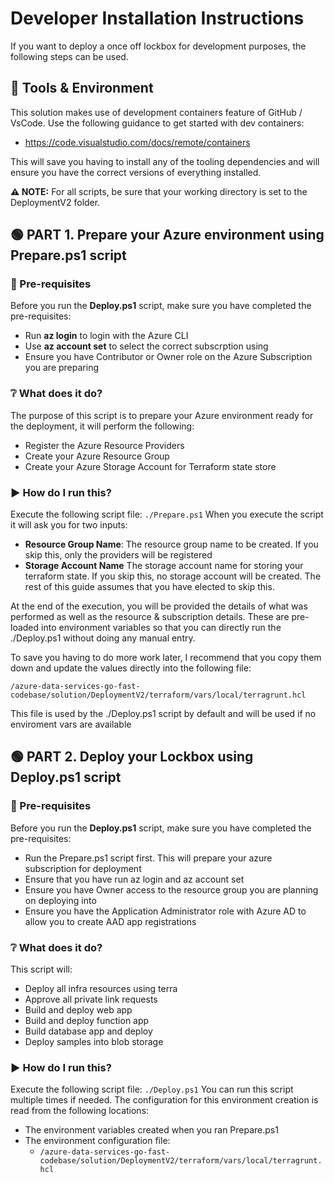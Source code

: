 
# Developer Installation Instructions
If you want to deploy a once off lockbox for development purposes, the following steps can be used.
## :hammer: Tools & Environment
This solution makes use of development containers feature of GitHub / VsCode. Use the following guidance to get started with dev containers:
- https://code.visualstudio.com/docs/remote/containers

This will save you having to install any of the tooling dependencies and will ensure you have the correct versions of everything installed. 

**:warning: NOTE:** For all scripts, be sure that your working directory is set to the DeploymentV2 folder.

## :green_circle: PART 1. Prepare your Azure environment using Prepare.ps1 script
### :page_with_curl: Pre-requisites
Before you run the **Deploy.ps1** script, make sure you have completed the pre-requisites:
 
 - Run **az login** to login with the Azure CLI
 - Use **az account set** to select the correct subscrption using
 - Ensure you have Contributor or Owner role on the Azure Subscription you are preparing

### :grey_question: What does it do?
The purpose of this script is to prepare your Azure environment ready for the deployment, it will perform the following:
 - Register the Azure Resource Providers
 - Create your Azure Resource Group
 - Create your Azure Storage Account for Terraform state store

### 	:arrow_forward: How do I run this?
Execute the following script file:
```./Prepare.ps1```
When you execute the script it will ask you for two inputs:
 - **Resource Group Name**: The resource group name to be created. If you skip this, only the providers will be registered
 - **Storage Account Name** The storage account name for storing your terraform state. If you skip this, no storage account will be created. The rest of this guide assumes that you have elected to skip this.

At the end of the execution, you will be provided the details of what was performed as well as the resource & subscription details.
These are pre-loaded into environment variables so that you can directly run the ./Deploy.ps1 without doing any manual entry.

To save you having to do more work later, I recommend that you copy them down and update the values directly into the following file:

 ```/azure-data-services-go-fast-codebase/solution/DeploymentV2/terraform/vars/local/terragrunt.hcl```

 This file is used by the ./Deploy.ps1 script by default and will be used if no enviroment vars are available

## :green_circle: PART 2. Deploy your Lockbox using Deploy.ps1 script
### :page_with_curl: Pre-requisites
Before you run the **Deploy.ps1** script, make sure you have completed the pre-requisites:
- Run the Prepare.ps1 script first. This will prepare your azure subscription for deployment
- Ensure that you have run az login and az account set
- Ensure you have Owner access to the resource group you are planning on deploying into
- Ensure you have the Application Administrator role with Azure AD to allow you to create AAD app registrations

### :grey_question: What does it do?
This script will:
 - Deploy all infra resources using terra
 - Approve all private link requests
 - Build and deploy web app
 - Build and deploy function app
 - Build database app and deploy
 - Deploy samples into blob storage
 
### 	:arrow_forward: How do I run this?
Execute the following script file:
```./Deploy.ps1```
You can run this script multiple times if needed.
The configuration for this environment creation is read from the following locations:
- The environment variables created when you ran Prepare.ps1
- The environment configuration file:
  -  ```/azure-data-services-go-fast-codebase/solution/DeploymentV2/terraform/vars/local/terragrunt.hcl```
